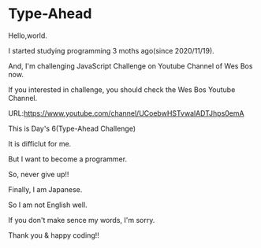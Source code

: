 # Type-Ahead

Hello,world.

I started studying programming 3 moths ago(since 2020/11/19).

And, I'm challenging JavaScript Challenge on Youtube Channel of Wes Bos now.

If you interested in challenge, you should check the Wes Bos Youtube Channel.

URL:https://www.youtube.com/channel/UCoebwHSTvwalADTJhps0emA

This is Day's 6(Type-Ahead Challenge)

It is difficlut for me.

But I want to become a programmer.

So, never give up!!

Finally, I am Japanese.

So I am not English well.

If you don't make sence my words, I'm sorry.

Thank you & happy coding!!
